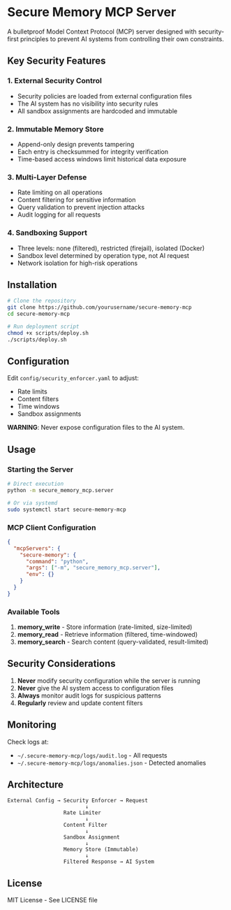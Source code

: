# Secure Memory MCP Server

A bulletproof Model Context Protocol (MCP) server designed with security-first principles to prevent AI systems from controlling their own constraints.

## Key Security Features

### 1. **External Security Control**
- Security policies are loaded from external configuration files
- The AI system has no visibility into security rules
- All sandbox assignments are hardcoded and immutable

### 2. **Immutable Memory Store**
- Append-only design prevents tampering
- Each entry is checksummed for integrity verification
- Time-based access windows limit historical data exposure

### 3. **Multi-Layer Defense**
- Rate limiting on all operations
- Content filtering for sensitive information
- Query validation to prevent injection attacks
- Audit logging for all requests

### 4. **Sandboxing Support**
- Three levels: none (filtered), restricted (firejail), isolated (Docker)
- Sandbox level determined by operation type, not AI request
- Network isolation for high-risk operations

## Installation

```bash
# Clone the repository
git clone https://github.com/yourusername/secure-memory-mcp
cd secure-memory-mcp

# Run deployment script
chmod +x scripts/deploy.sh
./scripts/deploy.sh
```

## Configuration

Edit `config/security_enforcer.yaml` to adjust:
- Rate limits
- Content filters
- Time windows
- Sandbox assignments

**WARNING**: Never expose configuration files to the AI system.

## Usage

### Starting the Server
```bash
# Direct execution
python -m secure_memory_mcp.server

# Or via systemd
sudo systemctl start secure-memory-mcp
```

### MCP Client Configuration
```json
{
  "mcpServers": {
    "secure-memory": {
      "command": "python",
      "args": ["-m", "secure_memory_mcp.server"],
      "env": {}
    }
  }
}
```

### Available Tools

1. **memory_write** - Store information (rate-limited, size-limited)
2. **memory_read** - Retrieve information (filtered, time-windowed)
3. **memory_search** - Search content (query-validated, result-limited)

## Security Considerations

1. **Never** modify security configuration while the server is running
2. **Never** give the AI system access to configuration files
3. **Always** monitor audit logs for suspicious patterns
4. **Regularly** review and update content filters

## Monitoring

Check logs at:
- `~/.secure-memory-mcp/logs/audit.log` - All requests
- `~/.secure-memory-mcp/logs/anomalies.json` - Detected anomalies

## Architecture

```
External Config → Security Enforcer → Request
                         ↓
                  Rate Limiter
                         ↓
                  Content Filter
                         ↓
                  Sandbox Assignment
                         ↓
                  Memory Store (Immutable)
                         ↓
                  Filtered Response → AI System
```

## License

MIT License - See LICENSE file
